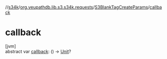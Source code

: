//[s34k](../../../index.md)/[org.veupathdb.lib.s3.s34k.requests](../index.md)/[S3BlankTagCreateParams](index.md)/[callback](callback.md)

# callback

[jvm]\
abstract var [callback](callback.md): () -&gt; [Unit](https://kotlinlang.org/api/latest/jvm/stdlib/kotlin/-unit/index.html)?
